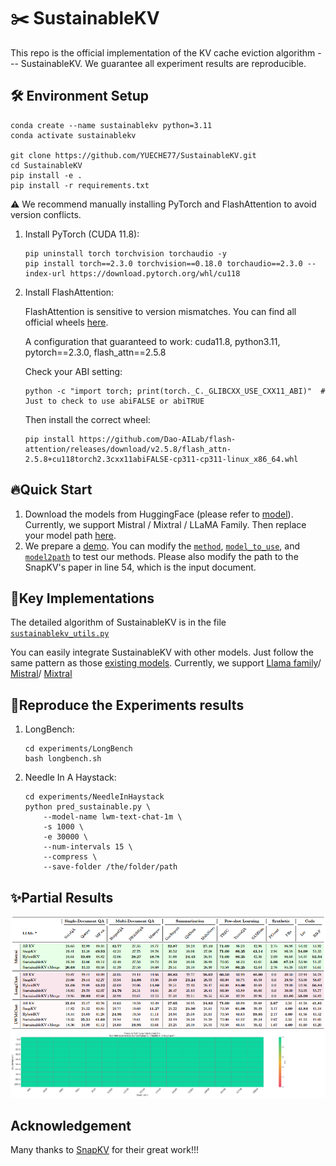 # ✂️ SustainableKV
This repo is the official implementation of the KV cache eviction algorithm --- SustainableKV. We guarantee all experiment results are reproducible.
## 🛠️ Environment Setup
```
conda create --name sustainablekv python=3.11
conda activate sustainablekv

git clone https://github.com/YUECHE77/SustainableKV.git
cd SustainableKV
pip install -e .
pip install -r requirements.txt
```
⚠️ We recommend manually installing PyTorch and FlashAttention to avoid version conflicts.

1. Install PyTorch (CUDA 11.8):

    ```
    pip uninstall torch torchvision torchaudio -y
    pip install torch==2.3.0 torchvision==0.18.0 torchaudio==2.3.0 --index-url https://download.pytorch.org/whl/cu118
    ```

2. Install FlashAttention:
    
    FlashAttention is sensitive to version mismatches. You can find all official wheels [here](https://github.com/Dao-AILab/flash-attention/releases?page=1).
    
    A configuration that guaranteed to work:
    cuda11.8, python3.11, pytorch==2.3.0, flash_attn==2.5.8
    
    Check your ABI setting:
    ```
    python -c "import torch; print(torch._C._GLIBCXX_USE_CXX11_ABI)"  # Just to check to use abiFALSE or abiTRUE
    ```
    Then install the correct wheel:
    ```
    pip install https://github.com/Dao-AILab/flash-attention/releases/download/v2.5.8/flash_attn-2.5.8+cu118torch2.3cxx11abiFALSE-cp311-cp311-linux_x86_64.whl
    ```

## 🔥Quick Start
1. Download the models from HuggingFace (please refer to [model](./experiments/LongBench/config/model2path.json)). Currently, we support Mistral / Mixtral / LLaMA Family. Then replace your model path [here](./experiments/LongBench/config/model2path.json).
2. We prepare a [demo](./notebooks/example.py). You can modify the [`method`](./notebooks/example.py#L19), [`model_to_use`](./notebooks/example.py#L25), and [`model2path`](./notebooks/example.py#L35) to test our methods. Please also modify the path to the SnapKV's paper in line 54, which is the input document.

## 💯Key Implementations
The detailed algorithm of SustainableKV is in the file [`sustainablekv_utils.py`](./SustainableKV/sustainablekv_utils.py)

You can easily integrate SustainableKV with other models. Just follow the same pattern as those [existing models](./SustainableKV/monkeypatch.py). Currently, we support [Llama family](./SustainableKV/llama_hijack.py)/ [Mistral](./SustainableKV/mistral_hijack.py)/ [Mixtral](./SustainableKV/mixtral_hijack.py)

## 🧪Reproduce the Experiments results

1. LongBench:
    ```
    cd experiments/LongBench
    bash longbench.sh
    ```
2. Needle In A Haystack:
    ```
    cd experiments/NeedleInHaystack
    python pred_sustainable.py \
        --model-name lwm-text-chat-1m \
        -s 1000 \
        -e 30000 \
        --num-intervals 15 \
        --compress \
        --save-folder /the/folder/path
    ```

## ✨Partial Results
![Comprehensive Experiment Results on LongBench](./assets/longbench_sustainablekv.png)
![Retrieval Test Result on Needle-in-a-Haystack](./assets/LWM-retrieval-test-sustainableKV.png)

## Acknowledgement
Many thanks to [SnapKV](https://github.com/FasterDecoding/SnapKV) for their great work!!!